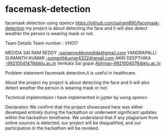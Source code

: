 # facemask-detection
facemask detection using opencv
https://github.com/sairam890/facemask-detection
my project is about detecting the face and it will also detect weather the person is wearing mask or not.

Team Details
Team number : VH017

MEDIDA SAI RAM REDDY -sairamreddymedida@gmail.com YANDRAPALLI SUMANTH KUMAR -sumanthkumar4322@gmail.com AKKI DEEPTHIKA -99210041479@klu.ac.in Venkata Sai gopal Abhinav-9921004576@klu.ac.in

Problem statement
facemask detection,it is useful in healthcare.

About the project
my project is about detecting the face and it will also detect weather the person is wearing mask or not.

Technical implemntaion
i have implemented in jypter by using opencv 

Declaration
We confirm that the project showcased here was either developed entirely during the hackathon or underwent significant updates within the hackathon timeframe. We understand that if any plagiarism from online sources is detected, our project will be disqualified, and our participation in the hackathon will be revoked.
